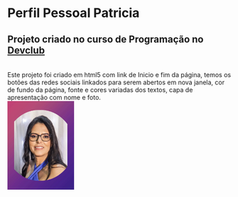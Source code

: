 <h1>Perfil Pessoal Patricia</h1>
<h2>Projeto criado no curso de Programação no <a href="https://rodolfomori.com.br/devclub/" target="_blank">Devclub</a></h2>
<br>
Este projeto foi criado em html5 com link de Inicio e fim da página, temos os botões das redes sociais linkados para serem abertos em nova janela, cor de fundo da página, fonte e cores variadas dos textos, capa de apresentação com nome e foto.
<br>
<img src="https://github.com/patriciamarpaulino/perfil-pessoal-html/blob/main/img/fotor_1683224245686%20(1).jpg?raw=true" height="200" width="150">
